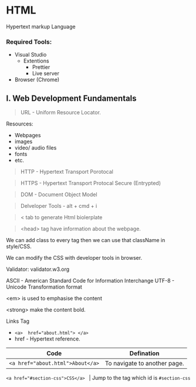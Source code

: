 # HTML 
Hypertext markup Language

### Required Tools:
- Visual Studio
   - Extentions 
     - Prettier 
     - Live server
- Browser (Chrome)

## I. Web Development Fundamentals 

> URL -  Uniform Resource Locator. 

Resources: 
- Webpages
- images
- video/ audio files
- fonts
- etc. 

> HTTP - Hypertext Transport Porotocal

>HTTPS - Hypertext Transport Protocal Secure (Entrypted)

>DOM - Document Object Model

>Delveloper Tools - alt + cmd + i

> < tab to generate Html biolerplate 

> &lt;head&gt; tag have information about the webpage. 

We can add class to every tag then we can use that className in style/CSS. 

We can modify the CSS with developer tools in browser. 

Validator: validator.w3.org

ASCII - American Standard Code for Information Interchange
UTF-8  - Unicode Transformation format

&lt;em&gt; is used to emphasise the content

&lt;strong&gt; make the content bold.

Links Tag
- ```<a>  href="about.html"> </a> ```   
- href - Hypertext reference. 

Code  | Defination 
------------- | ------------
``` <a href="about.html">About</a> ```| To navigate to another page. 

```<a href="#section-css">CSS</a> ``` | Jump to the tag which id is ```#section-css``` 



 
